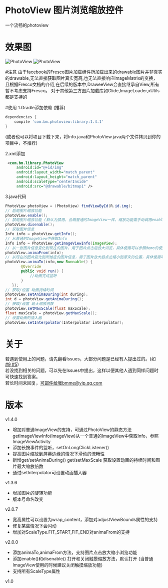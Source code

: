 # PhotoView 图片浏览缩放控件

一个流畅的photoview 

# 效果图
![PhotoView](./demo2.gif) ![PhotoView](./demo1.gif)

#注意
由于facebook的Fresco图片加载组件所加载出来的drawable图片并非真实的drawable,无法直接获取图片真实宽高,也无法直接响应ImageMatrix的变换，
且根据Fresco文档的介绍,在后续的版本中,DraweeView会直接继承自View,所有暂不考虑支持Fresco。
对于其他第三方图片加载库如Glide,ImageLoader,xUtils都是支持的

#使用
1.Gradle添加依赖 (推荐)
```gradle
dependencies {
    compile 'com.bm.photoview:library:1.4.1'
}
```
(或者也可以将项目下载下来，将Info.java和PhotoView.java两个文件拷贝到你的项目中，不推荐)

2.xml添加
```xml
 <com.bm.library.PhotoView
     android:id="@+id/img"
     android:layout_width="match_parent"
     android:layout_height="match_parent"
     android:scaleType="centerInside"
     android:src="@drawable/bitmap1" />
```

3.java代码
```java
PhotoView photoView = (PhotoView) findViewById(R.id.img);
// 启用图片缩放功能
photoView.enable();
// 禁用图片缩放功能 (默认为禁用，会跟普通的ImageView一样，缩放功能需手动调用enable()启用)
photoView.disenable();
// 获取图片信息
Info info = photoView.getInfo();
// 从普通的ImageView中获取Info
Info info = PhotoView.getImageViewInfo(ImageView);
// 从一张图片信息变化到现在的图片，用于图片点击后放大浏览，具体使用可以参照demo的使用
photoView.animaFrom(info);
// 从现在的图片变化到所给定的图片信息，用于图片放大后点击缩小到原来的位置，具体使用可以参照demo的使用
photoView.animaTo(info,new Runnable() {
       @Override
       public void run() {
           //动画完成监听
       }
   });
// 获取/设置 动画持续时间
photoView.setAnimaDuring(int during);
int d = photoView.getAnimaDuring();
// 获取/设置 最大缩放倍数
photoView.setMaxScale(float maxScale);
float maxScale = photoView.getMaxScale();
// 设置动画的插入器
photoView.setInterpolator(Interpolator interpolator);
```

# 关于

若遇到使用上的问题，请先翻看Issues，大部分问题是已经有人提出过的。(如[#9](https://github.com/bm-x/PhotoView/issues/9),[#5](https://github.com/bm-x/PhotoView/issues/5))  
若没找到相关的问题，可以先在Issues中提出，这样以便其他人遇到同样问题时可快速找到答案。  
若长时间未回复，可邮件给我bmme@vip.qq.com  

# 版本

v1.4.0
   * 增加对普通ImageView的支持，可通过PhotoView的静态方法getImageViewInfo(ImageView)从一个普通的ImageView中获取Info，参照ImageViewActivity
   * 添加长按事件的监听，setOnLongClickListener()
   * 提高图片缩放到屏幕边缘的情况下滑动的流畅性
   * 新增get/setAnimaDuring() get/setMaxScale 获取设置动画的持续时间和图片最大缩放倍数
   * 通过setInterpolator可设置动画插入器
   
v1.3.6
   * 增加图片的旋转功能
   * 版本号命名改变

v2.0.7
   * 宽高属性可以设置为wrap_content，添加对adjustViewBounds属性的支持
   * 修复某些情况下会闪动
   * 增加对ScaleType.FIT_START,FIT_END对animaFrom的支持

v2.0.0  
   * 添加animaTo,animaFrom方法，支持图片点击放大缩小浏览功能
   * 添加enable()和disenable() 打开和关闭触摸缩放方法，默认打开 (当普通ImageView使用的时候建议关闭触摸缩放功能)
   * 支持所有ScaleType属性

v1.0
